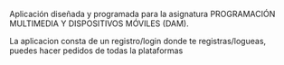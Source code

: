 Aplicación diseñada y programada para la asignatura PROGRAMACIÓN MULTIMEDIA Y DISPOSITIVOS MÓVILES (DAM).


La aplicacion consta de un registro/login donde te registras/logueas, puedes hacer pedidos de todas la plataformas
